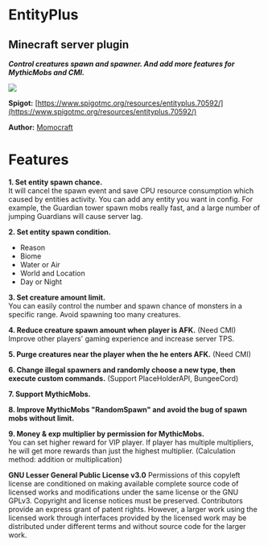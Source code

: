 # EntityPlus
##  Minecraft server plugin
***Control creatures spawn and spawner. And add more features for MythicMobs and CMI.***

![](https://i.imgur.com/0aHKvBT.png)

**Spigot:** [https://www.spigotmc.org/resources/entityplus.70592/](https://www.spigotmc.org/resources/entityplus.70592/)  

**Author:** [Momocraft](https://github.com/momoservertw)

# Features​
**1. Set entity spawn chance.**  
It will cancel the spawn event and save CPU resource consumption which caused by entities activity. You can add any entity you want in config. For example, the Guardian tower spawn mobs really fast, and a large number of jumping Guardians will cause server lag.

**2. Set entity spawn condition.**  
* Reason
* Biome
* Water or Air
* World and Location
* Day or Night

**3. Set creature amount limit.**  
You can easily control the number and spawn chance of monsters in a specific range. Avoid spawning too many creatures.

**4. Reduce creature spawn amount when player is AFK.** (Need CMI) 
Improve other players' gaming experience and increase server TPS.

**5. Purge creatures near the player when the he enters AFK.** (Need CMI)  

**6. Change illegal spawners and randomly choose a new type, then execute custom commands.** (Support PlaceHolderAPI, BungeeCord)

**7. Support MythicMobs.**

**8. Improve MythicMobs "RandomSpawn" and avoid the bug of spawn mobs without limit.**

**9. Money & exp multiplier by permission for MythicMobs.**  
You can set higher reward for VIP player. If player has multiple multipliers, he will get more rewards than just the highest multiplier. (Calculation method: addition or multiplication)


**GNU Lesser General Public License v3.0**
Permissions of this copyleft license are conditioned on making available complete source code of licensed works and modifications under the same license or the GNU GPLv3. Copyright and license notices must be preserved. Contributors provide an express grant of patent rights. However, a larger work using the licensed work through interfaces provided by the licensed work may be distributed under different terms and without source code for the larger work.
